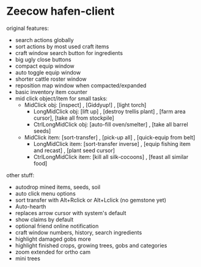 # Zeecow hafen-client

original features:
 - search actions globally
 - sort actions by most used craft items
 - craft window search button for ingredients 
 - big ugly close buttons
 - compact equip window
 - auto toggle equip window
 - shorter cattle roster window
 - reposition map window when compacted/expanded
 - basic inventory item counter
 - mid click object/item for small tasks:
   - MidClick obj: [inspect] , [Giddyup!] , [light torch]
     - LongMidClick obj: [lift up] , [destroy trellis plant] , [farm area cursor], [take all from stockpile]
     - CtrlLongMidClick obj: [auto-fill oven/smelter] , [take all barrel seeds]
   - MidClick item: [sort-transfer] , [pick-up all] , [quick-equip from belt]
     - LongMidClick item: [sort-transfer inverse] , [equip fishing item and recast] , [plant seed cursor]
     - CtrlLongMidClick item: [kill all silk-cocoons] , [feast all similar food]

other stuff:
 - autodrop mined items, seeds, soil
 - auto click menu options  
 - sort transfer with Alt+Rclick or Alt+Lclick (no gemstone yet)
 - Auto-hearth  
 - replaces arrow cursor with system's default
 - show claims by default
 - optional friend online notification
 - craft window numbers, history, search ingredients
 - highlight damaged gobs more  
 - highlight finished crops, growing trees, gobs and categories
 - zoom extended for ortho cam
 - mini trees